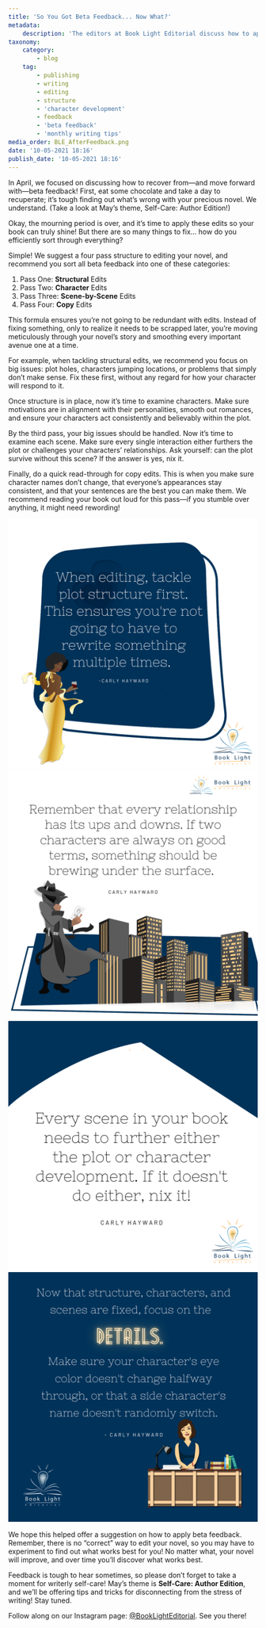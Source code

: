 ```yaml
---
title: 'So You Got Beta Feedback... Now What?'
metadata:
    description: 'The editors at Book Light Editorial discuss how to apply feedback after receiving notes from beta readers, critique partners, and editors'
taxonomy:
    category:
        - blog
    tag:
        - publishing
        - writing
        - editing
        - structure
        - 'character development'
        - feedback
        - 'beta feedback'
        - 'monthly writing tips'
media_order: BLE_AfterFeedback.png
date: '10-05-2021 18:16'
publish_date: '10-05-2021 18:16'
---
```


In April, we focused on discussing how to recover from—and move forward with—beta feedback! First, eat some chocolate and take a day to recuperate; it’s tough finding out what’s wrong with your precious novel. We understand. (Take a look at May’s theme, Self-Care: Author Edition!)

Okay, the mourning period is over, and it’s time to apply these edits so your book can truly shine! But there are so many things to fix… how do you efficiently sort through everything? 

Simple! We suggest a four pass structure to editing your novel, and recommend you sort all beta feedback into one of these categories:

 1.	Pass One: **Structural** Edits
 2.	Pass Two: **Character** Edits
 3.	Pass Three: **Scene-by-Scene** Edits
 4.	Pass Four: **Copy** Edits

This formula ensures you’re not going to be redundant with edits. Instead of fixing something, only to realize it needs to be scrapped later, you’re moving meticulously through your novel’s story and smoothing every important avenue one at a time. 

For example, when tackling structural edits, we recommend you focus on big issues: plot holes, characters jumping locations, or problems that simply don’t make sense. Fix these first, without any regard for how your character will respond to it. 

Once structure is in place, now it’s time to examine characters. Make sure motivations are in alignment with their personalities, smooth out romances, and ensure your characters act consistently and believably within the plot.

By the third pass, your big issues should be handled. Now it’s time to examine each scene. Make sure every single interaction either furthers the plot or challenges your characters’ relationships. Ask yourself: can the plot survive without this scene? If the answer is yes, nix it. 

Finally, do a quick read-through for copy edits. This is when you make sure character names don’t change, that everyone’s appearances stay consistent, and that your sentences are the best you can make them. We recommend reading your book out loud for this pass—if you stumble over anything, it might need rewording! 

!["When editing, tackle plot structure first. This ensures you're not going to have to rewrite something multiple times."](PlotStructure.png?cropResize=350,350)
!["Remember that every relationship has its ups and downs. If two characters are always on good terms, something should be brewing under the surface."](relationshiptension.png?cropResize=350,350)
!["Every scene in your book needs to further either the plot or character development. If it doesn't do either, nix it!"](FurtherPlot.png?cropResize=350,350)
!["Now that structure, characters, and scenes are fixed, focus on the details. Make sure your character's eye color doesn't change halfway through, or that a side character's name doesn't randomly switch."](DetailPass.png?cropResize=350,350)

We hope this helped offer a suggestion on how to apply beta feedback. Remember, there is no “correct” way to edit your novel, so you may have to experiment to find out what works best for you! No matter what, your novel will improve, and over time you’ll discover what works best. 

Feedback is tough to hear sometimes, so please don’t forget to take a moment for writerly self-care! May’s theme is **Self-Care: Author Edition**, and we’ll be offering tips and tricks for disconnecting from the stress of writing! Stay tuned.

Follow along on our Instagram page: [@BookLightEditorial](https://www.instagram.com/booklighteditorial?target=_blank). See you there!